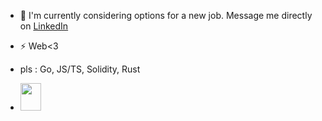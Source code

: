 - 🔭 I'm currently considering options for a new job. Message me directly on [LinkedIn](https://www.linkedin.com/in/commedesvlados/)
- ⚡  Web<3
- pls : Go, JS/TS, Solidity, Rust

- <img src="./blob/main/crazy_gopher_image.png" width="32.9" height="43.8" />









<!--
**commedesvlados/commedesvlados** is a ✨ _special_ ✨ repository because its `README.md` (this file) appears on your GitHub profile.

Here are some ideas to get you started:

- 🔭 I’m currently working on ...
- 🌱 I’m currently learning ...
- 👯 I’m looking to collaborate on ...
- 🤔 I’m looking for help with ...
- 💬 Ask me about ...
- 📫 How to reach me: ...
- 😄 Pronouns: ...
- ⚡ Fun fact: ...
-->
